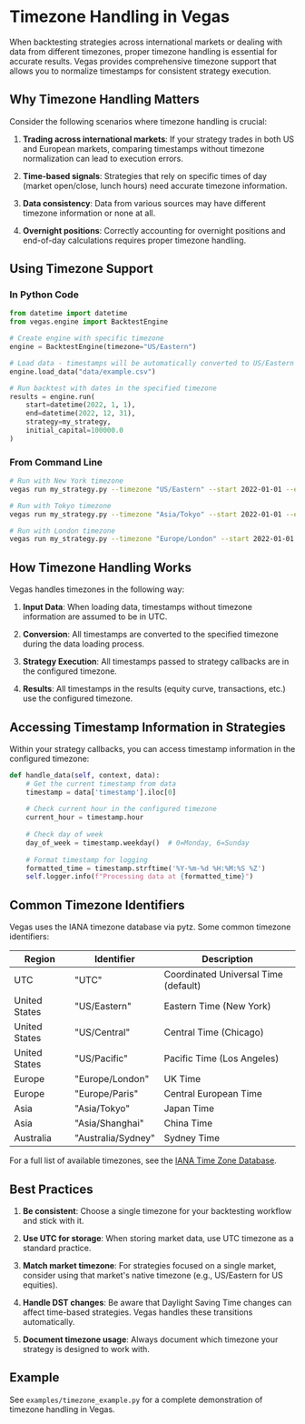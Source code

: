 # Timezone Handling in Vegas

When backtesting strategies across international markets or dealing with data from different timezones, proper timezone handling is essential for accurate results. Vegas provides comprehensive timezone support that allows you to normalize timestamps for consistent strategy execution.

## Why Timezone Handling Matters

Consider the following scenarios where timezone handling is crucial:

1. **Trading across international markets**: If your strategy trades in both US and European markets, comparing timestamps without timezone normalization can lead to execution errors.

2. **Time-based signals**: Strategies that rely on specific times of day (market open/close, lunch hours) need accurate timezone information.

3. **Data consistency**: Data from various sources may have different timezone information or none at all.

4. **Overnight positions**: Correctly accounting for overnight positions and end-of-day calculations requires proper timezone handling.

## Using Timezone Support

### In Python Code

```python
from datetime import datetime
from vegas.engine import BacktestEngine

# Create engine with specific timezone
engine = BacktestEngine(timezone="US/Eastern")

# Load data - timestamps will be automatically converted to US/Eastern
engine.load_data("data/example.csv")

# Run backtest with dates in the specified timezone
results = engine.run(
    start=datetime(2022, 1, 1),
    end=datetime(2022, 12, 31),
    strategy=my_strategy,
    initial_capital=100000.0
)
```

### From Command Line

```bash
# Run with New York timezone
vegas run my_strategy.py --timezone "US/Eastern" --start 2022-01-01 --end 2022-12-31

# Run with Tokyo timezone
vegas run my_strategy.py --timezone "Asia/Tokyo" --start 2022-01-01 --end 2022-12-31

# Run with London timezone
vegas run my_strategy.py --timezone "Europe/London" --start 2022-01-01 --end 2022-12-31
```

## How Timezone Handling Works

Vegas handles timezones in the following way:

1. **Input Data**: When loading data, timestamps without timezone information are assumed to be in UTC.

2. **Conversion**: All timestamps are converted to the specified timezone during the data loading process.

3. **Strategy Execution**: All timestamps passed to strategy callbacks are in the configured timezone.

4. **Results**: All timestamps in the results (equity curve, transactions, etc.) use the configured timezone.

## Accessing Timestamp Information in Strategies

Within your strategy callbacks, you can access timestamp information in the configured timezone:

```python
def handle_data(self, context, data):
    # Get the current timestamp from data
    timestamp = data['timestamp'].iloc[0]
    
    # Check current hour in the configured timezone
    current_hour = timestamp.hour
    
    # Check day of week
    day_of_week = timestamp.weekday()  # 0=Monday, 6=Sunday
    
    # Format timestamp for logging
    formatted_time = timestamp.strftime('%Y-%m-%d %H:%M:%S %Z')
    self.logger.info(f"Processing data at {formatted_time}")
```

## Common Timezone Identifiers

Vegas uses the IANA timezone database via pytz. Some common timezone identifiers:

| Region | Identifier | Description |
|--------|------------|-------------|
| UTC | "UTC" | Coordinated Universal Time (default) |
| United States | "US/Eastern" | Eastern Time (New York) |
| United States | "US/Central" | Central Time (Chicago) |
| United States | "US/Pacific" | Pacific Time (Los Angeles) |
| Europe | "Europe/London" | UK Time |
| Europe | "Europe/Paris" | Central European Time |
| Asia | "Asia/Tokyo" | Japan Time |
| Asia | "Asia/Shanghai" | China Time |
| Australia | "Australia/Sydney" | Sydney Time |

For a full list of available timezones, see the [IANA Time Zone Database](https://en.wikipedia.org/wiki/List_of_tz_database_time_zones).

## Best Practices

1. **Be consistent**: Choose a single timezone for your backtesting workflow and stick with it.

2. **Use UTC for storage**: When storing market data, use UTC timezone as a standard practice.

3. **Match market timezone**: For strategies focused on a single market, consider using that market's native timezone (e.g., US/Eastern for US equities).

4. **Handle DST changes**: Be aware that Daylight Saving Time changes can affect time-based strategies. Vegas handles these transitions automatically.

5. **Document timezone usage**: Always document which timezone your strategy is designed to work with.

## Example

See `examples/timezone_example.py` for a complete demonstration of timezone handling in Vegas. 